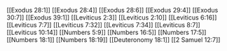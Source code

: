 [[Exodus 28:1]]
[[Exodus 28:4]]
[[Exodus 28:6]]
[[Exodus 29:4]]
[[Exodus 30:7]]
[[Exodus 39:1]]
[[Leviticus 2:3]]
[[Leviticus 2:10]]
[[Leviticus 6:16]]
[[Leviticus 7:7]]
[[Leviticus 7:32]]
[[Leviticus 7:34]]
[[Leviticus 8:7]]
[[Leviticus 10:14]]
[[Numbers 5:9]]
[[Numbers 16:5]]
[[Numbers 17:5]]
[[Numbers 18:1]]
[[Numbers 18:19]]
[[Deuteronomy 18:1]]
[[2 Samuel 12:7]]
